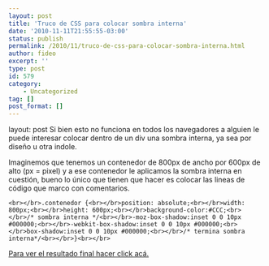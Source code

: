 ```yaml
---
layout: post
title: 'Truco de CSS para colocar sombra interna'
date: '2010-11-11T21:55:55-03:00'
status: publish
permalink: /2010/11/truco-de-css-para-colocar-sombra-interna.html
author: fideo
excerpt: ''
type: post
id: 579
category:
    - Uncategorized
tag: []
post_format: []
---
```

layout: post
Si bien esto no funciona en todos los navegadores a alguien le puede interesar colocar dentro de un div una sombra interna, ya sea por diseño u otra indole.

Imaginemos que tenemos un contenedor de 800px de ancho por 600px de alto (px = pixel) y a ese contenedor le aplicamos la sombra interna en cuestión, bueno lo único que tienen que hacer es colocar las lineas de código que marco con comentarios.

`<br></br>.contenedor {<br></br>position: absolute;<br></br>width: 800px;<br></br>height: 600px;<br></br>background-color:#CCC;<br></br>/* sombra interna */<br></br>-moz-box-shadow:inset 0 0 10px #000000;<br></br>-webkit-box-shadow:inset 0 0 10px #000000;<br></br>box-shadow:inset 0 0 10px #000000;<br></br>/* termina sombra interna*/<br></br>}<br></br>`

[Para ver el resultado final hacer click acá.](http://www.fideox.com.ar/wp-content/uploads/2010/11/divsombra.html)
